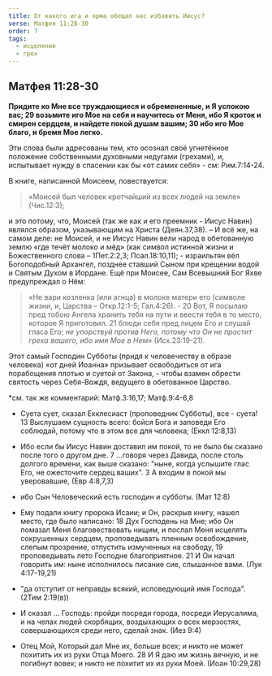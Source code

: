 ```yaml
---
title: От какого ига и ярма обещал нас избавить Иисус?
verse: Матфея 11:28-30
order: 7
tags:
  - исцеление
  - грех
---
```

## Матфея 11:28-30

**Придите ко Мне все труждающиеся и обремененные, и Я успокою вас; 29 возьмите иго Мое на себя и научитесь от Меня, ибо Я кроток и смирен сердцем, и найдете покой душам вашим; 30 ибо иго Мое благо, и бремя Мое легко.**

Эти слова были адресованы тем, кто осознал своё угнетённое положение собственными духовными недугами (грехами), и, испытывает нужду в спасении как бы «от самих себя» - см: Рим.7:14-24. 

В книге, написанной Моисеем, повествуется: 

>«Моисей был человек кротчайший из всех людей на земле» (Чис.12:3); 

и это потому, что, Моисей (так же как и его преемник - Иисус Навин) являлся образом, указывающим на Христа (Деян.37,38). – И всё же, на самом деле: не Моисей, и не Иисус Навин вели народ в обетованную землю «где течёт молоко и мёд» (как символ истинной жизни и Божественного слова – 1Пет.2:2,3; Псал.18:10,11); - израильтян вёл Богоподобный Архангел, позднее ставший Сыном при крещении водой и Святым Духом в Иордане. Ещё при Моисее, Сам Всевышний Бог Яхве предупреждал о Нём: 

>«Не вари козленка (или агнца) в молоке матери его (символе жизни, и, Царства – Откр.12:1-5; Гал.4:26). - 20 Вот, Я посылаю пред тобою Ангела хранить тебя на пути и ввести тебя в то место, которое Я приготовил. 21 блюди себя пред лицем Его и слушай гласа Его; *не упорствуй против Него, потому что Он не простит греха вашего, ибо имя Мое в Нем*» (Исх.23:19-21). 

Этот самый Господин Субботы (придя к человечеству в образе человека) «от дней Иоанна» призывает освободиться от ига порабощения плотью и суетой от Закона, - чтобы взамен обрести святость через Себя-Вождя, ведущего в обетованное Царство. 

*см. так же комментарий: Матф.3:16,17; Матф.9:4-6,8

- Суета сует, сказал Екклесиаст (проповедник Субботы), все - суета! 13 Выслушаем сущность всего: бойся Бога и заповеди Его соблюдай, потому что в этом все для человека; (Еккл 12:8,13)
- Ибо если бы Иисус Навин доставил им покой, то не было бы сказано после того о другом дне. 7 …говоря через Давида, после столь долгого времени, как выше сказано: "ныне, когда услышите глас Его, не ожесточите сердец ваших". 3 А входим в покой мы уверовавшие, (Евр 4:8,7,3)
- ибо Сын Человеческий есть господин и субботы. (Мат 12:8)

- Ему подали книгу пророка Исаии; и Он, раскрыв книгу, нашел место, где было написано: 18 Дух Господень на Мне; ибо Он помазал Меня благовествовать нищим, и послал Меня исцелять сокрушенных сердцем, проповедывать пленным освобождение, слепым прозрение, отпустить измученных на свободу, 19 проповедывать лето Господне благоприятное. 21 И Он начал говорить им: ныне исполнилось писание сие, слышанное вами. (Лук 4:17-19,21)
-  "да отступит от неправды всякий, исповедующий имя Господа". (2Тим 2:19(в))

- И сказал … Господь: пройди посреди города, посреди Иерусалима, и на челах людей скорбящих, воздыхающих о всех мерзостях, совершающихся среди него, сделай знак. (Иез 9:4)
- Отец Мой, Который дал Мне их, больше всех; и никто не может похитить их из руки Отца Моего. 28 И Я даю им жизнь вечную, и не погибнут вовек; и никто не похитит их из руки Моей. (Иоан 10:29,28)
